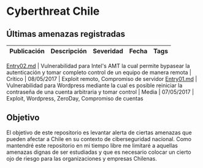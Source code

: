 # Cyberthreat Chile
## Últimas amenazas registradas
Publicación | Descripción | Severidad | Fecha     | Tags
-------     | ----------- | -------   |---------- | ---------

[Entry02.md](https://github.com/mdiazcl/cyberthreat/blob/master/entry02.md) | Vulnerabilidad para Intel's AMT la cual permite bypasear la autenticación y tomar completo control de un equipo de manera remota | Crítico | 08/05/2017 | Exploit remoto, Compromiso de servidor
[Entry01.md](https://github.com/mdiazcl/cyberthreat/blob/master/entry01.md) | Vulnerabilidad para Wordpress mediante la cual es posible reiniciar la contraseña de una cuenta arbitraria y tomar control | Media | 07/05/2017 | Exploit,  Wordpress, ZeroDay, Compromiso de cuentas


## Objetivo
El objetivo de este repositorio es levantar alerta de ciertas amenazas que pueden afectar a Chile en su contexto de ciberseguridad nacional. Como mantendré este repositorio en mi tiempo libre me limitaré a aquellas amenazas dignas de ser estudiadas y que es necesario colocar un cierto ojo de riesgo para las organizaciones y empresas Chilenas.
